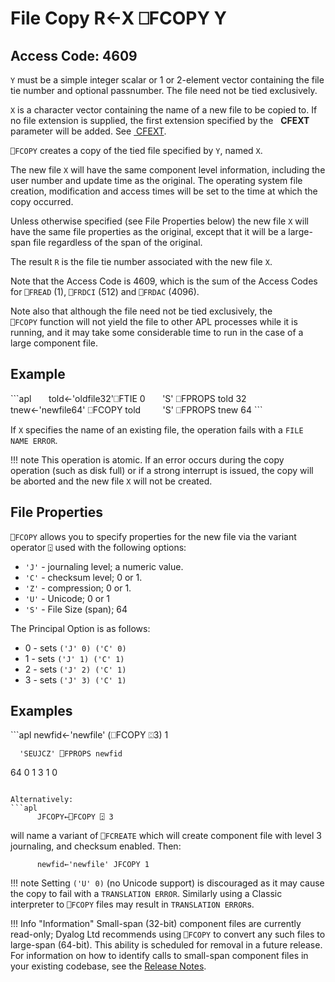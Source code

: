 <!-- Hidden search keywords -->
<div style="display: none;">
  ⎕FCOPY FCOPY
</div>

<h1 class="heading"><span class="name">File Copy</span> <span class="command">R←X ⎕FCOPY Y</span></h1>

## Access Code: 4609

`Y` must be a simple integer scalar or 1 or 2-element vector containing the file tie number and optional passnumber. The file need not be tied exclusively.

`X` is a character vector containing the name of a new file to be copied to. If no file extension is supplied, the first extension specified by the   **CFEXT** parameter will be added. See [ CFEXT](../../../windows-installation-and-configuration-guide/configuration-parameters/configuration-parameters).

`⎕FCOPY` creates a copy of the tied file specified by `Y`, named `X`.

The new file `X` will have the same  component level information, including the user number and update time as the original. The operating system file creation, modification and access times will be set to the time at which the copy occurred.

Unless otherwise specified (see File Properties below) the new file `X` will have the same file properties as the original, except that it will be a large-span file regardless of the span of the original.

The result `R` is the file tie number associated with the new file `X`.

Note that the Access Code is 4609, which is the sum of the Access Codes for `⎕FREAD` (1), `⎕FRDCI` (512) and `⎕FRDAC` (4096).

Note also that although the file need not be tied exclusively, the `⎕FCOPY` function will not yield the file to other APL processes while it is running, and it may take some considerable time to run in the case of a large component file.

<h2 class="example">Example</h2>
```apl
      told←'oldfile32'⎕FTIE 0
      'S' ⎕FPROPS told
32
      tnew←'newfile64' ⎕FCOPY told
 
      'S' ⎕FPROPS tnew
64
```

If `X` specifies the name of an existing file, the operation fails with a `FILE NAME ERROR`.


!!! note
    This operation is atomic. If an error occurs during the copy operation (such as disk full) or if a strong interrupt is issued, the copy will be aborted and the new file `X` will not be created.

## File Properties

`⎕FCOPY` allows you to specify properties for the new file via the variant operator `⍠` used with the following options:

- `'J'` - journaling level; a numeric value.
- `'C'` - checksum level; 0 or 1.
- `'Z'` - compression; 0 or 1.
- `'U'` - Unicode; 0 or 1
- `'S'` - File Size (span); 64

The Principal Option is  as follows:

- 0 - sets `('J' 0) ('C' 0)`
- 1 - sets `('J' 1) ('C' 1)`
- 2 - sets `('J' 2) ('C' 1)`
- 3 - sets `('J' 3) ('C' 1)`

<h2 class="example">Examples</h2>
```apl
      newfid←'newfile' (⎕FCOPY ⍠3) 1

      'SEUJCZ' ⎕FPROPS newfid
64 0 1 3 1 0
```

Alternatively:
```apl
      JFCOPY←⎕FCOPY ⍠ 3
```

will name a variant of `⎕FCREATE` which will create component file with level 3 journaling, and checksum enabled. Then:
```apl
      newfid←'newfile' JFCOPY 1

```

!!! note
    Setting `('U' 0)` (no Unicode support) is discouraged as it may cause the copy to fail with a `TRANSLATION ERROR`. Similarly using a Classic interpreter to `⎕FCOPY` files may result in `TRANSLATION ERROR`s.

!!! Info "Information"
    Small-span (32-bit) component files are currently read-only; Dyalog Ltd recommends using `⎕FCOPY` to convert any such files to large-span (64-bit). This ability is scheduled for removal in a future release. For information on how to identify calls to small-span component files in your existing codebase, see the [Release Notes](../../../release-notes/announcements/deprecated-functionality/).
